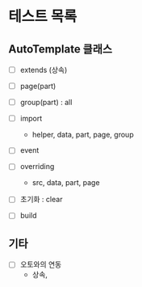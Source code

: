 # 테스트 목록

## AutoTemplate 클래스
- [ ] extends (상속)
- [ ] page(part)
- [ ] group(part) : all
- [ ] import
    + helper, data, part, page, group
- [ ] event
- [ ] overriding
    + src, data, part, page
- [ ] 초기화 : clear
- [ ] build


## 기타
- [ ] 오토와의 연동
    +   상속, 